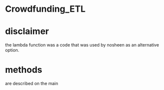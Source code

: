 # Crowdfunding_ETL

# disclaimer
the lambda function was a code that was used by nosheen as an alternative option.

# methods
are described on the main
